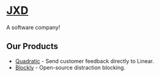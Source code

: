 # [JXD](https://www.jxd.dev)

A software company!

## Our Products

- [Quadratic](https://quadratic.jxd.dev/) - Send customer feedback directly to Linear.
- [Blockly](https://blockly.jxd.dev/) - Open-source distraction blocking.
